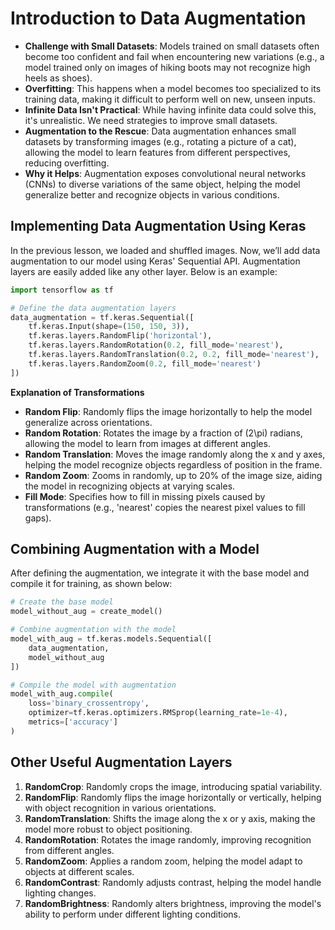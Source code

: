 # Introduction to Data Augmentation

- **Challenge with Small Datasets**: Models trained on small datasets often become too confident and fail when encountering new variations (e.g., a model trained only on images of hiking boots may not recognize high heels as shoes).
- **Overfitting**: This happens when a model becomes too specialized to its training data, making it difficult to perform well on new, unseen inputs.
- **Infinite Data Isn't Practical**: While having infinite data could solve this, it's unrealistic. We need strategies to improve small datasets.
- **Augmentation to the Rescue**: Data augmentation enhances small datasets by transforming images (e.g., rotating a picture of a cat), allowing the model to learn features from different perspectives, reducing overfitting.
- **Why it Helps**: Augmentation exposes convolutional neural networks (CNNs) to diverse variations of the same object, helping the model generalize better and recognize objects in various conditions.

## Implementing Data Augmentation Using Keras

In the previous lesson, we loaded and shuffled images. Now, we’ll add data augmentation to our model using Keras' Sequential API. Augmentation layers are easily added like any other layer. Below is an example:

```python
import tensorflow as tf

# Define the data augmentation layers
data_augmentation = tf.keras.Sequential([
    tf.keras.Input(shape=(150, 150, 3)),
    tf.keras.layers.RandomFlip('horizontal'),
    tf.keras.layers.RandomRotation(0.2, fill_mode='nearest'),
    tf.keras.layers.RandomTranslation(0.2, 0.2, fill_mode='nearest'),
    tf.keras.layers.RandomZoom(0.2, fill_mode='nearest')
])
```

**Explanation of Transformations**

- **Random Flip**: Randomly flips the image horizontally to help the model generalize across orientations.
- **Random Rotation**: Rotates the image by a fraction of \(2\pi\) radians, allowing the model to learn from images at different angles.
- **Random Translation**: Moves the image randomly along the x and y axes, helping the model recognize objects regardless of position in the frame.
- **Random Zoom**: Zooms in randomly, up to 20% of the image size, aiding the model in recognizing objects at varying scales.
- **Fill Mode**: Specifies how to fill in missing pixels caused by transformations (e.g., 'nearest' copies the nearest pixel values to fill gaps).

## Combining Augmentation with a Model

After defining the augmentation, we integrate it with the base model and compile it for training, as shown below:

```python
# Create the base model
model_without_aug = create_model()

# Combine augmentation with the model
model_with_aug = tf.keras.models.Sequential([
    data_augmentation,
    model_without_aug
])

# Compile the model with augmentation
model_with_aug.compile(
    loss='binary_crossentropy',
    optimizer=tf.keras.optimizers.RMSprop(learning_rate=1e-4),
    metrics=['accuracy']
)
```

## Other Useful Augmentation Layers

1. **RandomCrop**: Randomly crops the image, introducing spatial variability.
2. **RandomFlip**: Randomly flips the image horizontally or vertically, helping with object recognition in various orientations.
3. **RandomTranslation**: Shifts the image along the x or y axis, making the model more robust to object positioning.
4. **RandomRotation**: Rotates the image randomly, improving recognition from different angles.
5. **RandomZoom**: Applies a random zoom, helping the model adapt to objects at different scales.
6. **RandomContrast**: Randomly adjusts contrast, helping the model handle lighting changes.
7. **RandomBrightness**: Randomly alters brightness, improving the model's ability to perform under different lighting conditions.
